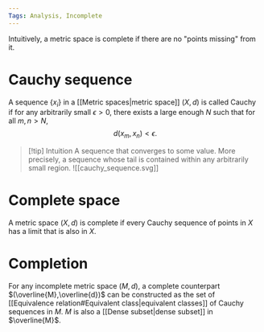 ```yaml
---
Tags: Analysis, Incomplete
---
```


Intuitively, a metric space is complete if there are no "points missing" from it.

# Cauchy sequence

A sequence $\left\{x_{i}\right\}$ in a [[Metric spaces|metric space]] $(X,d)$ is called Cauchy if for any arbitrarily small $\epsilon>0$, there exists a large enough $N$ such that for all $m,n>N$,
$$
d(x_{m},x_{n})<\epsilon.
$$
> [!tip] Intuition
> A sequence that converges to some value. More precisely, a sequence whose tail is contained within any arbitrarily small region.
> ![[cauchy_sequence.svg]]

# Complete space

A metric space $(X,d)$ is complete if every Cauchy sequence of points in $X$ has a limit that is also in $X$.

# Completion

For any incomplete metric space $(M,d)$, a complete counterpart $(\overline{M},\overline{d})$ can be constructed as the set of [[Equivalence relation#Equivalent class|equivalent classes]] of Cauchy sequences in $M$. $M$ is also a [[Dense subset|dense subset]] in $\overline{M}$.


